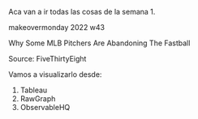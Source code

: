 Aca van a ir todas las cosas de la semana 1.

makeovermonday 2022 w43

Why Some MLB Pitchers Are Abandoning The Fastball

Source: FiveThirtyEight

Vamos a visualizarlo desde:

1. Tableau
2. RawGraph
3. ObservableHQ
